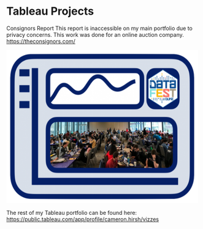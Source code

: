 # Tableau Projects

Consignors Report
This report is inaccessible on my main portfolio due to privacy concerns. This work was done for an online auction company. https://theconsignors.com/

<img src="assets/img/DUKE2024DATAFEST.png" width="500" height="400">


The rest of my Tableau portfolio can be found here: 
https://public.tableau.com/app/profile/cameron.hirsh/vizzes
